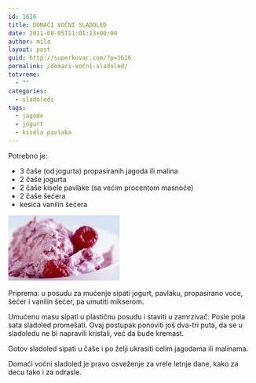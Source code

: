 ```yaml
---
id: 1616
title: DOMAĆI VOĆNI SLADOLED
date: 2011-08-05T11:01:13+00:00
author: mila
layout: post
guid: http://superkuvar.com/?p=1616
permalink: /domaći-voćni-sladoled/
totvreme:
  - ""
categories:
  - sladoledi
tags:
  - jagode
  - jogurt
  - kisela pavlaka
---
```

Potrebno je:

  * 3 čaše (od jogurta) propasiranih jagoda ili malina
  * 2 čaše jogurta
  * 2 čaše kisele pavlake (sa većim procentom masnoće)
  * 2 čaše šećera
  * kesica vanilin šećera

<img class="alignnone size-full wp-image-1617" title="sladoledmalina" src="/wp-content/uploads/2011/08/sladoledmalina-e1312542019658.jpg" alt="" width="227" height="133" /> 

Priprema: u posudu za mućenje sipati jogurt, pavlaku, propasirano voće, šećer i vanilin šećer, pa umutiti mikserom.

Umućenu masu sipati u plastičnu posudu i staviti u zamrzivač. Posle pola sata sladoled promešati. Ovaj postupak ponoviti još dva-tri puta, da se u sladoledu ne bi napravili kristali, već da bude kremast.

Gotov sladoled sipati u čaše i po želji ukrasiti celim jagodama ili malinama.

Domaći voćni sladoled je pravo osveženje za vrele letnje dane, kako za decu tako i za odrasle.